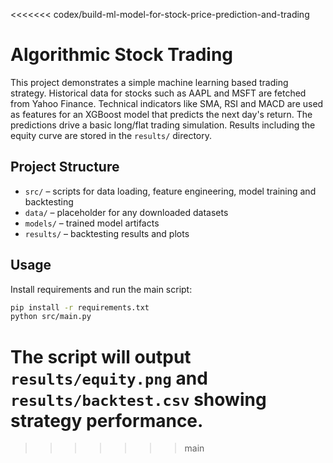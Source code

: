 <<<<<<< codex/build-ml-model-for-stock-price-prediction-and-trading
# Algorithmic Stock Trading

This project demonstrates a simple machine learning based trading strategy. Historical data for stocks such as AAPL and MSFT are fetched from Yahoo Finance. Technical indicators like SMA, RSI and MACD are used as features for an XGBoost model that predicts the next day's return. The predictions drive a basic long/flat trading simulation. Results including the equity curve are stored in the `results/` directory.

## Project Structure

- `src/` – scripts for data loading, feature engineering, model training and backtesting
- `data/` – placeholder for any downloaded datasets
- `models/` – trained model artifacts
- `results/` – backtesting results and plots

## Usage

Install requirements and run the main script:

```bash
pip install -r requirements.txt
python src/main.py
```

The script will output `results/equity.png` and `results/backtest.csv` showing strategy performance.
=======

>>>>>>> main

